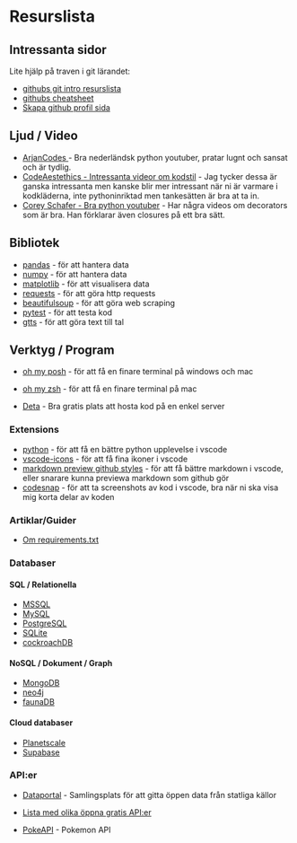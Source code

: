 # Resurslista

## Intressanta sidor

Lite hjälp på traven i git lärandet:

- [githubs git intro resurslista](https://docs.github.com/en/get-started/quickstart/git-and-github-learning-resources)
- [githubs cheatsheet](https://docs.github.com/en/get-started/quickstart/git-cheatsheet)
- [Skapa github profil sida](https://readme-dev.vercel.app/)

## Ljud / Video

- [ArjanCodes ](https://www.youtube.com/@ArjanCodes) - Bra nederländsk python youtuber, pratar lugnt och sansat och är tydlig.
- [CodeAestethics - Intressanta videor om kodstil](https://www.youtube.com/@CodeAesthetic) - Jag tycker dessa är ganska intressanta men kanske blir mer intressant när ni är varmare i kodkläderna, inte pythoninriktad men tankesätten är bra at ta in.
- [Corey Schafer - Bra python youtuber](https://www.youtube.com/@CoreySchafer) - Har några videos om decorators som är bra. Han förklarar även closures på ett bra sätt.

## Bibliotek

- [pandas](https://pandas.pydata.org/) - för att hantera data
- [numpy](https://numpy.org/) - för att hantera data
- [matplotlib](https://matplotlib.org/) - för att visualisera data
- [requests](https://requests.readthedocs.io/en/master/) - för att göra http requests
- [beautifulsoup](https://www.crummy.com/software/BeautifulSoup/bs4/doc/) - för att göra web scraping
- [pytest](https://docs.pytest.org/en/stable/) - för att testa kod
- [gtts](https://gtts.readthedocs.io/en/latest/) - för att göra text till tal

## Verktyg / Program

- [oh my posh](https://ohmyposh.dev/docs/) - för att få en finare terminal på windows och mac
- [oh my zsh](https://ohmyz.sh/) - för att få en finare terminal på mac

- [Deta](https://deta.sh) - Bra gratis plats att hosta kod på en enkel server

### Extensions

- [python](https://marketplace.visualstudio.com/items?itemName=ms-python.python) - för att få en bättre python upplevelse i vscode
- [vscode-icons](https://marketplace.visualstudio.com/items?itemName=vscode-icons-team.vscode-icons) - för att få fina ikoner i vscode
- [markdown preview github styles](https://marketplace.visualstudio.com/items?itemName=bierner.markdown-preview-github-styles) - för att få bättre markdown i vscode, eller snarare kunna previewa markdown som github gör
- [codesnap](https://marketplace.visualstudio.com/items?itemName=adpyke.codesnap) - för att ta screenshots av kod i vscode, bra när ni ska visa mig korta delar av koden

### Artiklar/Guider

- [Om requirements.txt](https://pip.pypa.io/en/stable/user_guide/#requirements-files)

### Databaser

#### SQL / Relationella

- [MSSQL](https://www.microsoft.com/sv-se/sql-server/sql-server-downloads)
- [MySQL](https://www.mysql.com/)
- [PostgreSQL](https://www.postgresql.org/)
- [SQLite](https://sqlite.org/index.html)
- [cockroachDB](https://www.cockroachlabs.com/)

#### NoSQL / Dokument / Graph

- [MongoDB](https://www.mongodb.com/)
- [neo4j](https://neo4j.com/)
- [faunaDB](https://fauna.com/home)

#### Cloud databaser

- [Planetscale](https://planetscale.com)
- [Supabase](https://supabase.io/)

### API:er

- [Dataportal](https://www.dataportal.se/) - Samlingsplats för att gitta öppen data från statliga källor

- [Lista med olika öppna gratis API:er](https://github.com/public-apis/public-apis)
- [PokeAPI](https://pokeapi.co/) - Pokemon API
